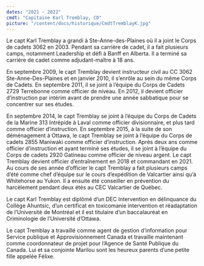 ```yaml
---
dates: "2021 - 2022"
cmdt: "Capitaine Karl Tremblay, CD" 
picture: "/content/docs/historique/CmdtTremblayK.jpg"
---
```


Le capt Karl Tremblay a grandi à Ste-Anne-des-Plaines où il a joint le Corps de cadets 3062 en 2003. Pendant sa carrière de cadet, il a fait plusieurs camps, notamment Leadership et défi à Banff en Alberta. Il a terminé sa carrière de cadet comme adjudant-maître à 18 ans.

En septembre 2009, le capt Tremblay devient instructeur civil au CC 3062 Ste-Anne-Des-Plaines et en janvier 2010, il s’enrôle au sein du même Corps de Cadets. En septembre 2011, il se joint à l’équipe du Corps de Cadets 2729 Terrebonne comme officier de niveau. En 2012, il devient officier d’instruction par intérim avant de prendre une année sabbatique pour se concentrer sur ses études.

En septembre 2014, le capt Tremblay se joint à l’équipe du Corps de Cadets de la Marine 313 Intrépide à Laval comme officier divisionnaire, et plus tard comme officier d’instruction. En septembre 2015, à la suite de son déménagement à Ottawa, le capt Tremblay se joint à l’équipe du Corps de cadets 2855 Maniwaki comme officier d’instruction. Après deux ans comme officier d’instruction et ayant terminé ses études, il se joint à l’équipe du Corps de cadets 2920 Gatineau comme officier de niveau argent. Le capt Tremblay devient officier d’entraînement en 2018 et commandant en 2021.
Au cours de ses année d’officier le capt Tremblay a fait plusieurs camps d’été comme chef d’équipe sur le cours d’expédition de Valcartier ainsi qu’à Whitehorse au Yukon. Il a ensuite été conseiller en prévention du harcèlement pendant deux étés au CEC Valcartier de Québec.

Le capt Karl Tremblay est diplômé d’un DEC Intervention en délinquance du Collège Ahuntsic, d’un certificat en toxicomanie intervention et réadaptation de l’Université de Montréal et il est titulaire d’un baccalauréat en Criminologie de l’Université d’Ottawa.

Le capt Tremblay a travaillé comme agent de gestion d’information pour Service publique et Approvisionnement Canada et travaille maintenant comme coordonnateur de projet pour l’Agence de Santé Publique du Canada. Lui et sa conjointe Marilou sont les heureux parents d’une petite fille appelée Félixe.


